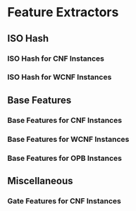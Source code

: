 # Feature Extractors

## ISO Hash

### ISO Hash for CNF Instances

### ISO Hash for WCNF Instances

## Base Features

### Base Features for CNF Instances

### Base Features for WCNF Instances

### Base Features for OPB Instances

## Miscellaneous

### Gate Features for CNF Instances